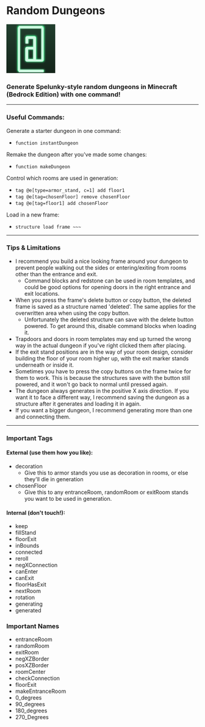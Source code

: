 # Random Dungeons

![Random Dungeons](./pack_icon.png "Random Dungeons") 
### Generate Spelunky-style random dungeons in Minecraft (Bedrock Edition) with one command!

---

### Useful Commands:

Generate a starter dungeon in one command:
- ```function instantDungeon```

Remake the dungeon after you've made some changes:
- ```function makeDungeon```

Control which rooms are used in generation:
- ```tag @e[type=armor_stand, c=1] add floor1```
- ```tag @e[tag=chosenFloor] remove chosenFloor```
- ```tag @e[tag=floor1] add chosenFloor```

Load in a new frame:
- ```structure load frame ~~~```

---

### Tips & Limitations

- I recommend you build a nice looking frame around your dungeon to prevent people walking out the sides or entering/exiting from rooms other than the entrance and exit.
  - Command blocks and redstone can be used in room templates, and could be good options for opening doors in the right entrance and exit locations.
- When you press the frame's delete button or copy button, the deleted frame is saved as a structure named 'deleted'. The same applies for the overwritten area when using the copy button.
  - Unfortunately the deleted structure can save with the delete button powered. To get around this, disable command blocks when loading it.
- Trapdoors and doors in room templates may end up turned the wrong way in the actual dungeon if you've right clicked them after placing.
- If the exit stand positions are in the way of your room design, consider building the floor of your room higher up, with the exit marker stands underneath or inside it.
- Sometimes you have to press the copy buttons on the frame twice for them to work. This is because the structures save with the button still powered, and it won't go back to normal until pressed again.
- The dungeon always generates in the positive X axis direction. If you want it to face a different way, I recommend saving the dungeon as a structure after it generates and loading it in again.
- If you want a bigger dungeon, I recommend generating more than one and connecting them.

---

### Important Tags

#### External (use them how you like):

- decoration
  - Give this to armor stands you use as decoration in rooms, or else they'll die in generation
- chosenFloor
  - Give this to any entranceRoom, randomRoom or exitRoom stands you want to be used in generation.

#### Internal (don't touch!):

- keep
- fillStand
- floorExit
- inBounds
- connected
- reroll
- negXConnection
- canEnter
- canExit
- floorHasExit
- nextRoom
- rotation
- generating
- generated

### Important Names

- entranceRoom
- randomRoom
- exitRoom
- negXZBorder
- posXZBorder
- roomCenter
- checkConnection
- floorExit
- makeEntranceRoom
- 0_degrees
- 90_degrees
- 180_degrees
- 270_Degrees
